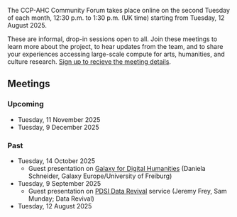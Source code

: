 The CCP-AHC Community Forum takes place online on the second Tuesday of each month, 12:30 p.m. to 1:30 p.m. (UK time) starting from Tuesday, 12 August 2025.

These are informal, drop-in sessions open to all. Join these meetings to learn more about the project, to hear updates from the team, and to share your experiences accessing large-scale compute for arts, humanities, and culture research. [Sign up to recieve the meeting details](https://forms.office.com/e/BnW8PZwJA9).

## Meetings

### Upcoming

- Tuesday, 11 November 2025 
- Tuesday, 9 December 2025 

### Past

- Tuesday, 14 October 2025
    - Guest presentation on [Galaxy for Digital Humanities](https://training.galaxyproject.org/training-material/topics/digital-humanities/tutorials/introduction_to_dh/tutorial.html) (Daniela Schneider, Galaxy Europe/University of Freiburg) 
- Tuesday, 9 September 2025
    - Guest presentation on [PDSI Data Revival](https://www.psdi.ac.uk/about-psdi/our-outputs/data-revival/) service (Jeremy Frey, Sam Munday; Data Revival)   
- Tuesday, 12 August 2025
